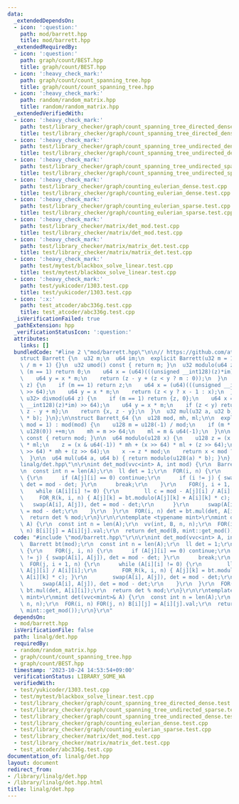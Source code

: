 ```yaml
---
data:
  _extendedDependsOn:
  - icon: ':question:'
    path: mod/barrett.hpp
    title: mod/barrett.hpp
  _extendedRequiredBy:
  - icon: ':question:'
    path: graph/count/BEST.hpp
    title: graph/count/BEST.hpp
  - icon: ':heavy_check_mark:'
    path: graph/count/count_spanning_tree.hpp
    title: graph/count/count_spanning_tree.hpp
  - icon: ':heavy_check_mark:'
    path: random/random_matrix.hpp
    title: random/random_matrix.hpp
  _extendedVerifiedWith:
  - icon: ':heavy_check_mark:'
    path: test/library_checker/graph/count_spanning_tree_directed_dense.test.cpp
    title: test/library_checker/graph/count_spanning_tree_directed_dense.test.cpp
  - icon: ':heavy_check_mark:'
    path: test/library_checker/graph/count_spanning_tree_undirected_dense.test.cpp
    title: test/library_checker/graph/count_spanning_tree_undirected_dense.test.cpp
  - icon: ':heavy_check_mark:'
    path: test/library_checker/graph/count_spanning_tree_undirected_sparse.test.cpp
    title: test/library_checker/graph/count_spanning_tree_undirected_sparse.test.cpp
  - icon: ':heavy_check_mark:'
    path: test/library_checker/graph/counting_eulerian_dense.test.cpp
    title: test/library_checker/graph/counting_eulerian_dense.test.cpp
  - icon: ':heavy_check_mark:'
    path: test/library_checker/graph/counting_eulerian_sparse.test.cpp
    title: test/library_checker/graph/counting_eulerian_sparse.test.cpp
  - icon: ':heavy_check_mark:'
    path: test/library_checker/matrix/det_mod.test.cpp
    title: test/library_checker/matrix/det_mod.test.cpp
  - icon: ':heavy_check_mark:'
    path: test/library_checker/matrix/matrix_det.test.cpp
    title: test/library_checker/matrix/matrix_det.test.cpp
  - icon: ':heavy_check_mark:'
    path: test/mytest/blackbox_solve_linear.test.cpp
    title: test/mytest/blackbox_solve_linear.test.cpp
  - icon: ':heavy_check_mark:'
    path: test/yukicoder/1303.test.cpp
    title: test/yukicoder/1303.test.cpp
  - icon: ':x:'
    path: test_atcoder/abc336g.test.cpp
    title: test_atcoder/abc336g.test.cpp
  _isVerificationFailed: true
  _pathExtension: hpp
  _verificationStatusIcon: ':question:'
  attributes:
    links: []
  bundledCode: "#line 2 \"mod/barrett.hpp\"\n\n// https://github.com/atcoder/ac-library/blob/master/atcoder/internal_math.hpp\n\
    struct Barrett {\n  u32 m;\n  u64 im;\n  explicit Barrett(u32 m = 1) : m(m), im(u64(-1)\
    \ / m + 1) {}\n  u32 umod() const { return m; }\n  u32 modulo(u64 z) {\n    if\
    \ (m == 1) return 0;\n    u64 x = (u64)(((unsigned __int128)(z)*im) >> 64);\n\
    \    u64 y = x * m;\n    return (z - y + (z < y ? m : 0));\n  }\n  u64 floor(u64\
    \ z) {\n    if (m == 1) return z;\n    u64 x = (u64)(((unsigned __int128)(z)*im)\
    \ >> 64);\n    u64 y = x * m;\n    return (z < y ? x - 1 : x);\n  }\n  pair<u64,\
    \ u32> divmod(u64 z) {\n    if (m == 1) return {z, 0};\n    u64 x = (u64)(((unsigned\
    \ __int128)(z)*im) >> 64);\n    u64 y = x * m;\n    if (z < y) return {x - 1,\
    \ z - y + m};\n    return {x, z - y};\n  }\n  u32 mul(u32 a, u32 b) { return modulo(u64(a)\
    \ * b); }\n};\n\nstruct Barrett_64 {\n  u128 mod, mh, ml;\n\n  explicit Barrett_64(u64\
    \ mod = 1) : mod(mod) {\n    u128 m = u128(-1) / mod;\n    if (m * mod + mod ==\
    \ u128(0)) ++m;\n    mh = m >> 64;\n    ml = m & u64(-1);\n  }\n\n  u64 umod()\
    \ const { return mod; }\n\n  u64 modulo(u128 x) {\n    u128 z = (x & u64(-1))\
    \ * ml;\n    z = (x & u64(-1)) * mh + (x >> 64) * ml + (z >> 64);\n    z = (x\
    \ >> 64) * mh + (z >> 64);\n    x -= z * mod;\n    return x < mod ? x : x - mod;\n\
    \  }\n\n  u64 mul(u64 a, u64 b) { return modulo(u128(a) * b); }\n};\n#line 2 \"\
    linalg/det.hpp\"\n\r\nint det_mod(vvc<int> A, int mod) {\r\n  Barrett bt(mod);\r\
    \n  const int n = len(A);\r\n  ll det = 1;\r\n  FOR(i, n) {\r\n    FOR(j, i, n)\
    \ {\r\n      if (A[j][i] == 0) continue;\r\n      if (i != j) { swap(A[i], A[j]),\
    \ det = mod - det; }\r\n      break;\r\n    }\r\n    FOR(j, i + 1, n) {\r\n  \
    \    while (A[i][i] != 0) {\r\n        ll c = mod - A[j][i] / A[i][i];\r\n   \
    \     FOR_R(k, i, n) { A[j][k] = bt.modulo(A[j][k] + A[i][k] * c); }\r\n     \
    \   swap(A[i], A[j]), det = mod - det;\r\n      }\r\n      swap(A[i], A[j]), det\
    \ = mod - det;\r\n    }\r\n  }\r\n  FOR(i, n) det = bt.mul(det, A[i][i]);\r\n\
    \  return det % mod;\r\n}\r\n\r\ntemplate <typename mint>\r\nmint det(vvc<mint>&\
    \ A) {\r\n  const int n = len(A);\r\n  vv(int, B, n, n);\r\n  FOR(i, n) FOR(j,\
    \ n) B[i][j] = A[i][j].val;\r\n  return det_mod(B, mint::get_mod());\r\n}\r\n"
  code: "#include \"mod/barrett.hpp\"\r\n\r\nint det_mod(vvc<int> A, int mod) {\r\n\
    \  Barrett bt(mod);\r\n  const int n = len(A);\r\n  ll det = 1;\r\n  FOR(i, n)\
    \ {\r\n    FOR(j, i, n) {\r\n      if (A[j][i] == 0) continue;\r\n      if (i\
    \ != j) { swap(A[i], A[j]), det = mod - det; }\r\n      break;\r\n    }\r\n  \
    \  FOR(j, i + 1, n) {\r\n      while (A[i][i] != 0) {\r\n        ll c = mod -\
    \ A[j][i] / A[i][i];\r\n        FOR_R(k, i, n) { A[j][k] = bt.modulo(A[j][k] +\
    \ A[i][k] * c); }\r\n        swap(A[i], A[j]), det = mod - det;\r\n      }\r\n\
    \      swap(A[i], A[j]), det = mod - det;\r\n    }\r\n  }\r\n  FOR(i, n) det =\
    \ bt.mul(det, A[i][i]);\r\n  return det % mod;\r\n}\r\n\r\ntemplate <typename\
    \ mint>\r\nmint det(vvc<mint>& A) {\r\n  const int n = len(A);\r\n  vv(int, B,\
    \ n, n);\r\n  FOR(i, n) FOR(j, n) B[i][j] = A[i][j].val;\r\n  return det_mod(B,\
    \ mint::get_mod());\r\n}\r\n"
  dependsOn:
  - mod/barrett.hpp
  isVerificationFile: false
  path: linalg/det.hpp
  requiredBy:
  - random/random_matrix.hpp
  - graph/count/count_spanning_tree.hpp
  - graph/count/BEST.hpp
  timestamp: '2023-10-24 14:53:54+09:00'
  verificationStatus: LIBRARY_SOME_WA
  verifiedWith:
  - test/yukicoder/1303.test.cpp
  - test/mytest/blackbox_solve_linear.test.cpp
  - test/library_checker/graph/count_spanning_tree_directed_dense.test.cpp
  - test/library_checker/graph/count_spanning_tree_undirected_sparse.test.cpp
  - test/library_checker/graph/count_spanning_tree_undirected_dense.test.cpp
  - test/library_checker/graph/counting_eulerian_dense.test.cpp
  - test/library_checker/graph/counting_eulerian_sparse.test.cpp
  - test/library_checker/matrix/det_mod.test.cpp
  - test/library_checker/matrix/matrix_det.test.cpp
  - test_atcoder/abc336g.test.cpp
documentation_of: linalg/det.hpp
layout: document
redirect_from:
- /library/linalg/det.hpp
- /library/linalg/det.hpp.html
title: linalg/det.hpp
---
```

